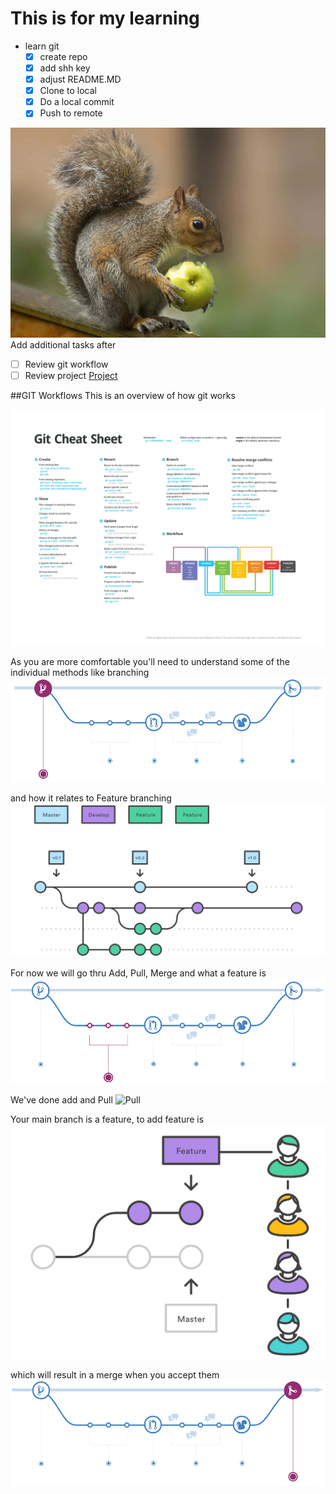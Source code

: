 # This is for my learning

* learn git
   - [x] create repo
   - [x] add shh key
   - [x] adjust README.MD
   - [x] Clone to local
   - [x] Do a local commit
   - [x] Push to remote

![Squirrel](/squirrel.jpg)
Add additional tasks after

- [ ] Review git workflow
- [ ] Review project  [Project](/project.md)

##GIT Workflows
This is an overview of how git works

![ ](/git_cheat.png)

As you are more comfortable you'll need to understand some of the individual methods like branching
![Branching](/git_branch.png)

and how it relates to Feature branching
![Feature Branching](/git_feature_branch.png)

For now we will go thru Add, Pull, Merge and what a feature is
![Add](/git_add.png)

We've done add and Pull
![Pull](/git_pull.png)

Your main branch is a feature, to add feature is
![Feature](/git_feature.png)

which will result in a merge when you accept them
![Merge](/git_merge.png)
